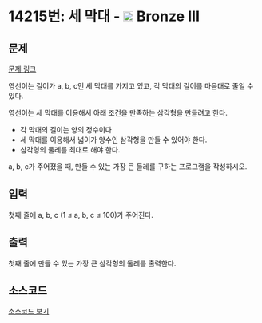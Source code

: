 # 14215번: 세 막대 - <img src="https://static.solved.ac/tier_small/3.svg" style="height:20px" /> Bronze III

<!-- performance -->

<!-- 문제 제출 후 깃허브에 푸시를 했을 때 제출한 코드의 성능이 입력될 공간입니다.-->

<!-- end -->

## 문제

[문제 링크](https://boj.kr/14215)

<p>영선이는 길이가 a, b, c인 세 막대를 가지고 있고, 각 막대의 길이를 마음대로 줄일 수 있다.</p>

<p>영선이는 세 막대를 이용해서 아래 조건을 만족하는 삼각형을 만들려고 한다.</p>

<ul>
<li>각 막대의 길이는 양의 정수이다</li>
<li>세 막대를 이용해서 넓이가 양수인 삼각형을 만들 수 있어야 한다.</li>
<li>삼각형의 둘레를 최대로 해야 한다.</li>
</ul>

<p>a, b, c가 주어졌을 때, 만들 수 있는 가장 큰 둘레를 구하는 프로그램을 작성하시오.&nbsp;</p>

## 입력

<p>첫째 줄에 a, b, c (1 ≤ a, b, c ≤ 100)가 주어진다.</p>

## 출력

<p>첫째 줄에 만들 수 있는 가장 큰 삼각형의 둘레를 출력한다.</p>

## 소스코드

[소스코드 보기](Main.java)